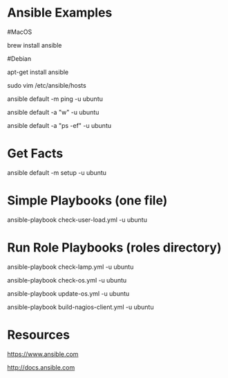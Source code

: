 # Ansible Examples

#MacOS

brew install ansible

#Debian

apt-get install ansible

sudo vim /etc/ansible/hosts

ansible default -m ping -u ubuntu

ansible default -a "w" -u ubuntu

ansible default -a "ps -ef" -u ubuntu

# Get Facts

ansible default -m setup -u ubuntu

# Simple Playbooks (one file)

ansible-playbook check-user-load.yml -u ubuntu

# Run Role Playbooks (roles directory)

ansible-playbook check-lamp.yml -u ubuntu

ansible-playbook check-os.yml -u ubuntu

ansible-playbook update-os.yml -u ubuntu

ansible-playbook build-nagios-client.yml -u ubuntu

# Resources

https://www.ansible.com

http://docs.ansible.com
